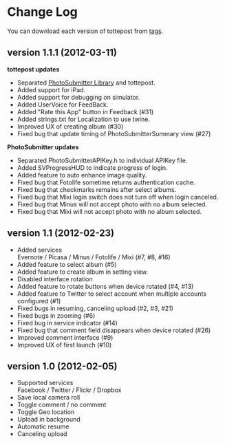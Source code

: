 Change Log
===========

You can download each version of tottepost from [tags](https://github.com/kent013/tottepost/tags).


version 1.1.1 (2012-03-11)
------------------------------
**tottepost updates**

* Separated [PhotoSubmitter Library](https://github.com/kent013/PhotoSubmitter) and tottepost.
* Added support for iPad.
* Added support for debugging on simulator.
* Added UserVoice for FeedBack.
* Added "Rate this App" button in Feedback (#31)
* Added strings.txt for Localization to use twine.
* Improved UX of creating album (#30)
* Fixed bug that update timing of PhotoSubmitterSummary view (#27)

**PhotoSubmitter updates**

* Separated PhotoSubmitterAPIKey.h to individual APIKey file.
* Added SVProgressHUD to indicate progress of login.
* Added feature to auto enhance image quality.
* Fixed bug that Fotolife sometime returns authentication cache.
* Fixed bug that checkmarks remains after select albums.
* Fixed bug that Mixi login switch does not turn off when login canceled.
* Fixed bug that Minus will not accept photo with no album selected.
* Fixed bug that Mixi will not accept photo with no album selected.

version 1.1 (2012-02-23)
------------------------------
* Added services  
  Evernote / Picasa / Minus / Fotolife / Mixi (#7, #8, #16)
* Added feature to select album (#5)
* Added feature to create album in setting view.
* Disabled interface rotation
* Added feature to rotate buttons when device rotated (#4, #13)
* Added feature to Twitter to select account when multiple accounts configured (#1)
* Fixed bugs in resuming, canceling upload (#2, #3, #21)
* Fixed bugs in zooming (#6)
* Fixed bug in service indicator (#14)
* Fixed bug that comment field disappears when device rotated (#26)
* Improved comment interface (#9)
* Improved UX of first launch (#10)

version 1.0 (2012-02-05)
------------------------------
* Supported services  
Facebook / Twitter / Flickr / Dropbox
* Save local camera roll
* Toggle comment / no comment
* Toggle Geo location
* Upload in background
* Automatic resume
* Canceling upload